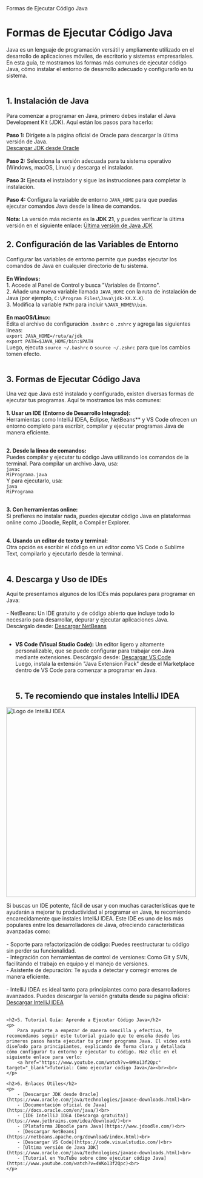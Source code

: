 <!DOCTYPE html>
<html lang="es">
<head>
    <meta charset="UTF-8">
    <meta name="viewport" content="width=device-width, initial-scale=1.0">
    Formas de Ejecutar Código Java
</head>
<body>
    <h1>Formas de Ejecutar Código Java</h1>
    <p>
        Java es un lenguaje de programación versátil y ampliamente utilizado en el desarrollo de aplicaciones móviles, de escritorio y sistemas empresariales. En esta guía, te mostramos las formas más comunes de ejecutar código Java, cómo instalar el entorno de desarrollo adecuado y configurarlo en tu sistema.<br><br>
    </p>

 <h2>1. Instalación de Java</h2>
    <p>
        Para comenzar a programar en Java, primero debes instalar el Java Development Kit (JDK). Aquí están los pasos para hacerlo:<br><br>
        <strong>Paso 1:</strong> Dirígete a la página oficial de Oracle para descargar la última versión de Java.<br>
        <a href="https://www.oracle.com/java/technologies/javase-downloads.html" target="_blank">Descargar JDK desde Oracle</a><br><br>
        <strong>Paso 2:</strong> Selecciona la versión adecuada para tu sistema operativo (Windows, macOS, Linux) y descarga el instalador.<br><br>
        <strong>Paso 3:</strong> Ejecuta el instalador y sigue las instrucciones para completar la instalación.<br><br>
        <strong>Paso 4:</strong> Configura la variable de entorno <code>JAVA_HOME</code> para que puedas ejecutar comandos Java desde la línea de comandos.<br><br>
        <strong>Nota:</strong> La versión más reciente es la <strong>JDK 21</strong>, y puedes verificar la última versión en el siguiente enlace: 
        <a href="https://www.oracle.com/java/technologies/javase-downloads.html" target="_blank">Última versión de Java JDK</a>
    </p>

<h2>2. Configuración de las Variables de Entorno</h2>
    <p>
        Configurar las variables de entorno permite que puedas ejecutar los comandos de Java en cualquier directorio de tu sistema.<br><br>
        <strong>En Windows:</strong><br>
        1. Accede al Panel de Control y busca "Variables de Entorno".<br>
        2. Añade una nueva variable llamada <code>JAVA_HOME</code> con la ruta de instalación de Java (por ejemplo, <code>C:\Program Files\Java\jdk-XX.X.X</code>).<br>
        3. Modifica la variable <code>PATH</code> para incluir <code>%JAVA_HOME%\bin</code>.<br><br>
        <strong>En macOS/Linux:</strong><br>
        Edita el archivo de configuración <code>.bashrc</code> o <code>.zshrc</code> y agrega las siguientes líneas:<br>
        <code>export JAVA_HOME=/ruta/a/jdk</code><br>
        <code>export PATH=$JAVA_HOME/bin:$PATH</code><br>
        Luego, ejecuta <code>source ~/.bashrc</code> o <code>source ~/.zshrc</code> para que los cambios tomen efecto.<br><br>
    </p>

<h2>3. Formas de Ejecutar Código Java</h2>
    <p>
        Una vez que Java esté instalado y configurado, existen diversas formas de ejecutar tus programas. Aquí te mostramos las más comunes:<br><br>
        <strong>1. Usar un IDE (Entorno de Desarrollo Integrado):</strong><br>
        Herramientas como IntelliJ IDEA, Eclipse, NetBeans** y VS Code ofrecen un entorno completo para escribir, compilar y ejecutar programas Java de manera eficiente.<br><br>

 <strong>2. Desde la línea de comandos:</strong><br>
        Puedes compilar y ejecutar tu código Java utilizando los comandos de la terminal. Para compilar un archivo Java, usa:<br>
        <code>javac MiPrograma.java</code><br>
        Y para ejecutarlo, usa:<br>
        <code>java MiPrograma</code><br><br>

<strong>3. Con herramientas online:</strong><br>
        Si prefieres no instalar nada, puedes ejecutar código Java en plataformas online como JDoodle, Replit, o Compiler Explorer.<br><br>

 <strong>4. Usando un editor de texto y terminal:</strong><br>
        Otra opción es escribir el código en un editor como VS Code o Sublime Text, compilarlo y ejecutarlo desde la terminal.<br><br>
    </p>

<h2>4. Descarga y Uso de IDEs</h2>
    <p>
        Aquí te presentamos algunos de los IDEs más populares para programar en Java:<br><br>
        - NetBeans: Un IDE gratuito y de código abierto que incluye todo lo necesario para desarrollar, depurar y ejecutar aplicaciones Java. Descárgalo desde: 
        <a href="https://netbeans.apache.org/download/index.html" target="_blank">Descargar NetBeans</a><br><br>
        
  - **VS Code (Visual Studio Code):** Un editor ligero y altamente personalizable, que se puede configurar para trabajar con Java mediante extensiones. Descárgalo desde:
        <a href="https://code.visualstudio.com/" target="_blank">Descargar VS Code</a><br>
        Luego, instala la extensión "Java Extension Pack" desde el Marketplace dentro de VS Code para comenzar a programar en Java.<br><br>
    </p>
    <h2>5. Te recomiendo que instales IntelliJ IDEA</h2>
<img src="https://www.bestnetsoft.com/wp-content/uploads/2024/04/IntelliJ_IDEA-1024x260.png" alt="Logo de IntelliJ IDEA" width="500"><br>
    <p>
        Si buscas un IDE potente, fácil de usar y con muchas características que te ayudarán a mejorar tu productividad al programar en Java, te recomiendo encarecidamente que instales IntelliJ IDEA. Este IDE es uno de los más populares entre los desarrolladores de Java, ofreciendo características avanzadas como:<br><br>
        - Soporte para refactorización de código: Puedes reestructurar tu código sin perder su funcionalidad.<br>
        - Integración con herramientas de control de versiones: Como Git y SVN, facilitando el trabajo en equipo y el manejo de versiones.<br>
        - Asistente de depuración: Te ayuda a detectar y corregir errores de manera eficiente.<br><br>
        - IntelliJ IDEA es ideal tanto para principiantes como para desarrolladores avanzados. Puedes descargar la versión gratuita desde su página oficial:
        <a href="https://www.jetbrains.com/idea/download/" target="_blank">Descargar IntelliJ IDEA</a><br><br>
    </p>

    <h2>5. Tutorial Guía: Aprende a Ejecutar Código Java</h2>
    <p>
        Para ayudarte a empezar de manera sencilla y efectiva, te recomendamos seguir este tutorial guiado que te enseña desde los primeros pasos hasta ejecutar tu primer programa Java. El video está diseñado para principiantes, explicando de forma clara y detallada cómo configurar tu entorno y ejecutar tu código. Haz clic en el siguiente enlace para verlo:
        <a href="https://www.youtube.com/watch?v=4WKo13f2Qpc" target="_blank">Tutorial: Cómo ejecutar código Java</a><br><br>
    </p>

    <h2>6. Enlaces Útiles</h2>
    <p>
        - [Descargar JDK desde Oracle](https://www.oracle.com/java/technologies/javase-downloads.html)<br>
        - [Documentación oficial de Java](https://docs.oracle.com/en/java/)<br>
        - [IDE IntelliJ IDEA (Descarga gratuita)](https://www.jetbrains.com/idea/download/)<br>
        - [Plataforma JDoodle para Java](https://www.jdoodle.com/)<br>
        - [Descargar NetBeans](https://netbeans.apache.org/download/index.html)<br>
        - [Descargar VS Code](https://code.visualstudio.com/)<br>
        - [Última versión de Java JDK](https://www.oracle.com/java/technologies/javase-downloads.html)<br>
        - [Tutorial en YouTube sobre cómo ejecutar código Java](https://www.youtube.com/watch?v=4WKo13f2Qpc)<br>
    </p>
</body>
</html>


    
